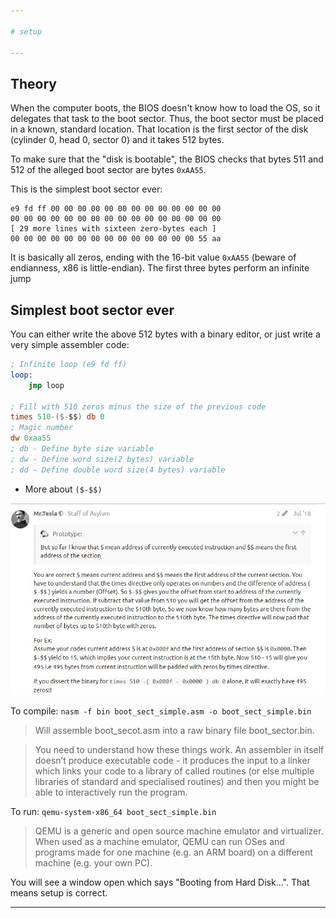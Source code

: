 ```yaml
---

# setup

---
```


Theory
------

When the computer boots, the BIOS doesn't know how to load the OS, so it
delegates that task to the boot sector. Thus, the boot sector must be
placed in a known, standard location. That location is the first sector
of the disk (cylinder 0, head 0, sector 0) and it takes 512 bytes.

To make sure that the "disk is bootable", the BIOS checks that bytes
511 and 512 of the alleged boot sector are bytes `0xAA55`.

This is the simplest boot sector ever:

```
e9 fd ff 00 00 00 00 00 00 00 00 00 00 00 00 00
00 00 00 00 00 00 00 00 00 00 00 00 00 00 00 00
[ 29 more lines with sixteen zero-bytes each ]
00 00 00 00 00 00 00 00 00 00 00 00 00 00 55 aa
```

It is basically all zeros, ending with the 16-bit value
`0xAA55` (beware of endianness, x86 is little-endian). 
The first three bytes perform an infinite jump

Simplest boot sector ever
-------------------------

You can either write the above 512 bytes
with a binary editor, or just write a very
simple assembler code:

```nasm
; Infinite loop (e9 fd ff)
loop:
    jmp loop 

; Fill with 510 zeros minus the size of the previous code
times 510-($-$$) db 0
; Magic number
dw 0xaa55 
; db - Define byte size variable
; dw - Define word size(2 bytes) variable
; dd - Define double word size(4 bytes) variable
```
- More about `($-$$)`
  
![](.\OS_Resources/Screenshot%202022-02-23%20231055.jpg)


To compile:
`nasm -f bin boot_sect_simple.asm -o boot_sect_simple.bin`

> Will assemble boot_secot.asm into a raw binary file boot_sector.bin.

> You need to understand how these things work. An assembler in itself doesn’t produce executable code - it produces the input to a linker which links your code to a library of called routines (or else multiple libraries of standard and specialised routines) and then you might be able to interactively run the program.

To run:
`qemu-system-x86_64 boot_sect_simple.bin`

> QEMU is a generic and open source machine emulator and virtualizer. When used as a machine emulator, QEMU can run OSes and programs made for one machine (e.g. an ARM board) on a different machine (e.g. your own PC). 

You will see a window open which says "Booting from Hard Disk...". That means setup is correct.

---